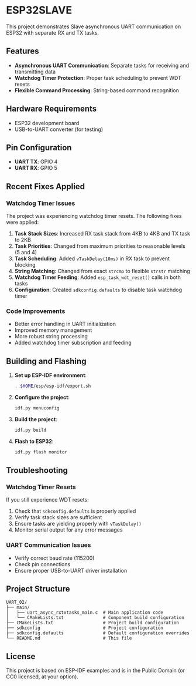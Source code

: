 # ESP32SLAVE

This project demonstrates  Slave asynchronous UART communication on ESP32 with separate RX and TX tasks.

## Features

- **Asynchronous UART Communication**: Separate tasks for receiving and transmitting data
- **Watchdog Timer Protection**: Proper task scheduling to prevent WDT resets
- **Flexible Command Processing**: String-based command recognition

## Hardware Requirements

- ESP32 development board
- USB-to-UART converter (for testing)


## Pin Configuration

- **UART TX**: GPIO 4
- **UART RX**: GPIO 5  


## Recent Fixes Applied

### Watchdog Timer Issues
The project was experiencing watchdog timer resets. The following fixes were applied:

1. **Task Stack Sizes**: Increased RX task stack from 4KB to 4KB and TX task to 2KB
2. **Task Priorities**: Changed from maximum priorities to reasonable levels (5 and 4)
3. **Task Scheduling**: Added `vTaskDelay(10ms)` in RX task to prevent blocking
4. **String Matching**: Changed from exact `strcmp` to flexible `strstr` matching
5. **Watchdog Timer Feeding**: Added `esp_task_wdt_reset()` calls in both tasks
6. **Configuration**: Created `sdkconfig.defaults` to disable task watchdog timer

### Code Improvements

- Better error handling in UART initialization
- Improved memory management
- More robust string processing
- Added watchdog timer subscription and feeding

## Building and Flashing

1. **Set up ESP-IDF environment**:
   ```bash
   . $HOME/esp/esp-idf/export.sh
   ```

2. **Configure the project**:
   ```bash
   idf.py menuconfig
   ```

3. **Build the project**:
   ```bash
   idf.py build
   ```

4. **Flash to ESP32**:
   ```bash
   idf.py flash monitor
   ```

## Troubleshooting

### Watchdog Timer Resets
If you still experience WDT resets:

1. Check that `sdkconfig.defaults` is properly applied
2. Verify task stack sizes are sufficient
3. Ensure tasks are yielding properly with `vTaskDelay()`
4. Monitor serial output for any error messages

### UART Communication Issues
- Verify correct baud rate (115200)
- Check pin connections
- Ensure proper USB-to-UART driver installation

## Project Structure

```
UART_02/
├── main/
│   ├── uart_async_rxtxtasks_main.c  # Main application code
│   └── CMakeLists.txt               # Component build configuration
├── CMakeLists.txt                   # Project build configuration
├── sdkconfig                        # Project configuration
├── sdkconfig.defaults               # Default configuration overrides
└── README.md                        # This file
```

## License

This project is based on ESP-IDF examples and is in the Public Domain (or CC0 licensed, at your option).
